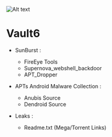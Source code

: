 ![Alt text](https://raw.githubusercontent.com/adnane-X-tebbaa/imgs/master/Vault2.gif)

# Vault6 

* SunBurst : 
  - FireEye Tools
  - Supernova_webshell_backdoor
  - APT_Dropper
* APTs Android Malware Collection : 
  - Anubis Source
  - Dendroid Source

* Leaks : 
   - Readme.txt (Mega/Torrent Links) 
